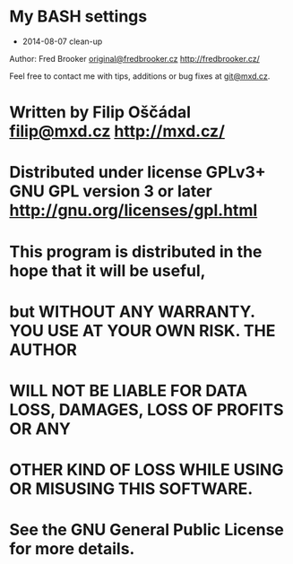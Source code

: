 My BASH settings
================


* 2014-08-07 clean-up


Author: Fred Brooker <original@fredbrooker.cz> http://fredbrooker.cz/


Feel free to contact me with tips, additions or bug fixes at <git@mxd.cz>.

# Written by Filip Oščádal <filip@mxd.cz> <http://mxd.cz/>
# Distributed under license GPLv3+ GNU GPL version 3 or later <http://gnu.org/licenses/gpl.html>

# This program is distributed in the hope that it will be useful,
# but WITHOUT ANY WARRANTY. YOU USE AT YOUR OWN RISK. THE AUTHOR
# WILL NOT BE LIABLE FOR DATA LOSS, DAMAGES, LOSS OF PROFITS OR ANY
# OTHER  KIND OF LOSS WHILE USING OR MISUSING THIS SOFTWARE.
# See the GNU General Public License for more details.
